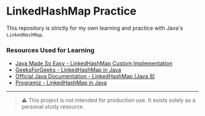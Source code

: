 # LinkedHashMap Practice

This repository is strictly for my own learning and practice with Java's `LinkedHashMap`.

### Resources Used for Learning

- [Java Made So Easy - LinkedHashMap Custom Implementation](https://www.javamadesoeasy.com/2015/02/linkedhashmap-custom-implementation.html)
- [GeeksForGeeks - LinkedHashMap in Java](https://www.geeksforgeeks.org/java/linkedhashmap-class-in-java/)
- [Official Java Documentation - LinkedHashMap (Java 8)](https://docs.oracle.com/javase/8/docs/api/java/util/LinkedHashMap.html)
- [Programiz - LinkedHashMap in Java](https://www.programiz.com/java-programming/linkedhashmap)

---

> ⚠️ This project is not intended for production use. It exists solely as a personal study resource.